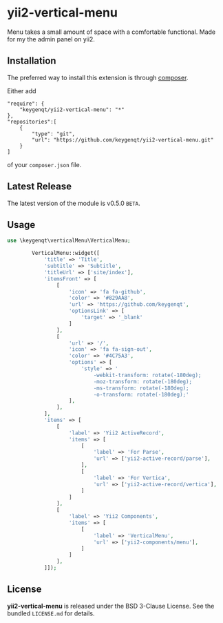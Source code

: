 yii2-vertical-menu
===================

Menu takes a small amount of space with a comfortable functional. Made for my the admin panel on yii2.

## Installation

The preferred way to install this extension is through [composer](http://getcomposer.org/download/).

Either add

```
"require": {
    "keygenqt/yii2-vertical-menu": "*"
},
"repositories":[
    {
        "type": "git",
        "url": "https://github.com/keygenqt/yii2-vertical-menu.git"
    }
]
```

of your `composer.json` file.

## Latest Release

The latest version of the module is v0.5.0 `BETA`.

## Usage

```php
use \keygenqt\verticalMenu\VerticalMenu;

        VerticalMenu::widget([
            'title' => 'Title',
            'subtitle' => 'Subtitle',
            'titleUrl' => ['site/index'],
            'itemsFront' => [
                [
                    'icon' => 'fa fa-github',
                    'color' => '#829AA8',
                    'url' => 'https://github.com/keygenqt',
                    'optionsLink' => [
                        'target' => '_blank'
                    ]
                ], 
                [
                    'url' => '/',
                    'icon' => 'fa fa-sign-out',
                    'color' => '#4C75A3',
                    'options' => [
                        'style' => '
                            -webkit-transform: rotate(-180deg); 
                            -moz-transform: rotate(-180deg);
                            -ms-transform: rotate(-180deg);
                            -o-transform: rotate(-180deg);'
                    ],
                ], 
            ],
            'items' => [
                [
                    'label' => 'Yii2 ActiveRecord',
                    'items' => [
                        [
                            'label' => 'For Parse', 
                            'url' => ['yii2-active-record/parse'],
                        ],
                        [
                            'label' => 'For Vertica', 
                            'url' => ['yii2-active-record/vertica'],
                        ]
                    ]
                ], 
                [
                    'label' => 'Yii2 Components', 
                    'items' => [
                        [
                            'label' => 'VerticalMenu', 
                            'url' => ['yii2-components/menu'],
                        ]
                    ]
                ], 
            ]]);

```

## License

**yii2-vertical-menu** is released under the BSD 3-Clause License. See the bundled `LICENSE.md` for details.


